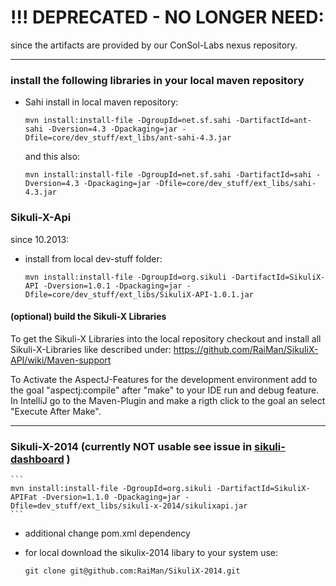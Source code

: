 # !!! DEPRECATED - NO LONGER NEED:
since the artifacts are provided by our ConSol-Labs nexus repository.

- - -

### install the following libraries in your local maven repository
* Sahi
    install in local maven repository:

    ```
    mvn install:install-file -DgroupId=net.sf.sahi -DartifactId=ant-sahi -Dversion=4.3 -Dpackaging=jar -Dfile=core/dev_stuff/ext_libs/ant-sahi-4.3.jar
    ```

    and this also:

    ```
    mvn install:install-file -DgroupId=net.sf.sahi -DartifactId=sahi -Dversion=4.3 -Dpackaging=jar -Dfile=core/dev_stuff/ext_libs/sahi-4.3.jar
    ```


### Sikuli-X-Api
since 10.2013:

* install from local dev-stuff folder:

    ```
    mvn install:install-file -DgroupId=org.sikuli -DartifactId=SikuliX-API -Dversion=1.0.1 -Dpackaging=jar -Dfile=core/dev_stuff/ext_libs/SikuliX-API-1.0.1.jar
    ```

#### (optional) build the Sikuli-X Libraries

To get the Sikuli-X Libraries into the local repository checkout and install all Sikuli-X-Libraries
like described under:
https://github.com/RaiMan/SikuliX-API/wiki/Maven-support

To Activate the AspectJ-Features for the development environment add to the goal "aspectj:compile"
after "make" to your IDE run and debug feature. In IntelliJ go to the Maven-Plugin and make a rigth click to the
goal an select "Execute After Make".


---



### Sikuli-X-2014 (currently NOT usable see issue in [sikuli-dashboard](https://answers.launchpad.net/sikuli/+question/246410) )

    ```
    mvn install:install-file -DgroupId=org.sikuli -DartifactId=SikuliX-APIFat -Dversion=1.1.0 -Dpackaging=jar -Dfile=dev_stuff/ext_libs/sikuli-x-2014/sikulixapi.jar
    ```

* additional change pom.xml dependency
* for local download the sikulix-2014 libary to your system use:

    `git clone git@github.com:RaiMan/SikuliX-2014.git`

